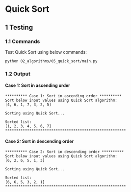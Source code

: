 # Quick Sort

## 1 Testing

### 1.1 Commands

Test Quick Sort using below commands:

```sh
python 02_algorithms/05_quick_sort/main.py
```

### 1.2 Output

#### Case 1: Sort in ascending order

```log
********** Case 1: Sort in ascending order **********
Sort below input values using Quick Sort algorithm:
[4, 6, 1, 7, 3, 2, 5]

Sorting using Quick Sort...

Sorted list:
[1, 2, 3, 4, 5, 6, 7]
*******************************************************
```

#### Case 2: Sort in descending order

```log
********** Case 2: Sort in descending order **********
Sort below input values using Quick Sort algorithm:
[6, 2, 6, 5, 1, 3]

Sorting using Quick Sort...

Sorted list:
[6, 6, 5, 3, 2, 1]
*******************************************************
```
